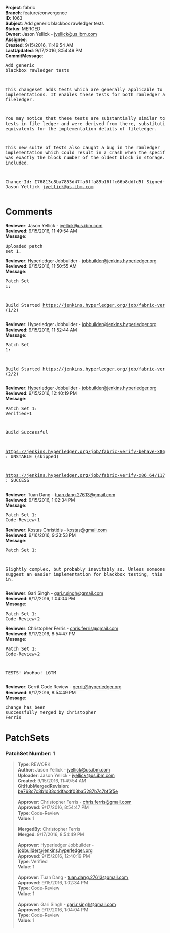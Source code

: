 <strong>Project</strong>: fabric<br><strong>Branch</strong>: feature/convergence<br><strong>ID</strong>: 1063<br><strong>Subject</strong>: Add generic blackbox rawledger tests<br><strong>Status</strong>: MERGED<br><strong>Owner</strong>: Jason Yellick - jyellick@us.ibm.com<br><strong>Assignee</strong>:<br><strong>Created</strong>: 9/15/2016, 11:49:54 AM<br><strong>LastUpdated</strong>: 9/17/2016, 8:54:49 PM<br><strong>CommitMessage</strong>:<br><pre>Add generic blackbox rawledger tests

This changeset adds tests which are generally applicable to
rawledger implementations.  It enables these tests for both
ramledger and for fileledger.

You may notice that these tests are substantially similar to
the tests in file ledger and were derived from there,
substituting black box equivalents for the implementation
details of fileledger.

This new suite of tests also caught a bug in the ramledger
implementation which could result in a crash when the
specified block was exactly the block number of the oldest
block in storage.  A fix is included.

Change-Id: I76813c8ba7853d47fa6ffa89b16ffc66b8ddfd5f
Signed-off-by: Jason Yellick <jyellick@us.ibm.com>
</pre><h1>Comments</h1><strong>Reviewer</strong>: Jason Yellick - jyellick@us.ibm.com<br><strong>Reviewed</strong>: 9/15/2016, 11:49:54 AM<br><strong>Message</strong>: <pre>Uploaded patch set 1.</pre><strong>Reviewer</strong>: Hyperledger Jobbuilder - jobbuilder@jenkins.hyperledger.org<br><strong>Reviewed</strong>: 9/15/2016, 11:50:55 AM<br><strong>Message</strong>: <pre>Patch Set 1:

Build Started https://jenkins.hyperledger.org/job/fabric-verify-x86_64/1179/ (1/2)</pre><strong>Reviewer</strong>: Hyperledger Jobbuilder - jobbuilder@jenkins.hyperledger.org<br><strong>Reviewed</strong>: 9/15/2016, 11:52:44 AM<br><strong>Message</strong>: <pre>Patch Set 1:

Build Started https://jenkins.hyperledger.org/job/fabric-verify-behave-x86_64/101/ (2/2)</pre><strong>Reviewer</strong>: Hyperledger Jobbuilder - jobbuilder@jenkins.hyperledger.org<br><strong>Reviewed</strong>: 9/15/2016, 12:40:19 PM<br><strong>Message</strong>: <pre>Patch Set 1: Verified+1

Build Successful 

https://jenkins.hyperledger.org/job/fabric-verify-behave-x86_64/101/ : UNSTABLE (skipped)

https://jenkins.hyperledger.org/job/fabric-verify-x86_64/1179/ : SUCCESS</pre><strong>Reviewer</strong>: Tuan Dang - tuan.dang.27613@gmail.com<br><strong>Reviewed</strong>: 9/15/2016, 1:02:34 PM<br><strong>Message</strong>: <pre>Patch Set 1: Code-Review+1</pre><strong>Reviewer</strong>: Kostas Christidis - kostas@gmail.com<br><strong>Reviewed</strong>: 9/16/2016, 9:23:53 PM<br><strong>Message</strong>: <pre>Patch Set 1:

Slightly complex, but probably inevitably so. Unless someone can suggest an easier implementation for blackbox testing, this should go in.</pre><strong>Reviewer</strong>: Gari Singh - gari.r.singh@gmail.com<br><strong>Reviewed</strong>: 9/17/2016, 1:04:04 PM<br><strong>Message</strong>: <pre>Patch Set 1: Code-Review+2</pre><strong>Reviewer</strong>: Christopher Ferris - chris.ferris@gmail.com<br><strong>Reviewed</strong>: 9/17/2016, 8:54:47 PM<br><strong>Message</strong>: <pre>Patch Set 1: Code-Review+2

TESTS! WooHoo! LGTM</pre><strong>Reviewer</strong>: Gerrit Code Review - gerrit@hyperledger.org<br><strong>Reviewed</strong>: 9/17/2016, 8:54:49 PM<br><strong>Message</strong>: <pre>Change has been successfully merged by Christopher Ferris</pre><h1>PatchSets</h1><h3>PatchSet Number: 1</h3><blockquote><strong>Type</strong>: REWORK<br><strong>Author</strong>: Jason Yellick - jyellick@us.ibm.com<br><strong>Uploader</strong>: Jason Yellick - jyellick@us.ibm.com<br><strong>Created</strong>: 9/15/2016, 11:49:54 AM<br><strong>GitHubMergedRevision</strong>: [be768c7c3b1d33c4dfacdf03ba5287b7c7bf5f5e](https://github.com/hyperledger/fabric/commit/be768c7c3b1d33c4dfacdf03ba5287b7c7bf5f5e)<br><br><strong>Approver</strong>: Christopher Ferris - chris.ferris@gmail.com<br><strong>Approved</strong>: 9/17/2016, 8:54:47 PM<br><strong>Type</strong>: Code-Review<br><strong>Value</strong>: 1<br><br><strong>MergedBy</strong>: Christopher Ferris<br><strong>Merged</strong>: 9/17/2016, 8:54:49 PM<br><br><strong>Approver</strong>: Hyperledger Jobbuilder - jobbuilder@jenkins.hyperledger.org<br><strong>Approved</strong>: 9/15/2016, 12:40:19 PM<br><strong>Type</strong>: Verified<br><strong>Value</strong>: 1<br><br><strong>Approver</strong>: Tuan Dang - tuan.dang.27613@gmail.com<br><strong>Approved</strong>: 9/15/2016, 1:02:34 PM<br><strong>Type</strong>: Code-Review<br><strong>Value</strong>: 1<br><br><strong>Approver</strong>: Gari Singh - gari.r.singh@gmail.com<br><strong>Approved</strong>: 9/17/2016, 1:04:04 PM<br><strong>Type</strong>: Code-Review<br><strong>Value</strong>: 1<br><br></blockquote>